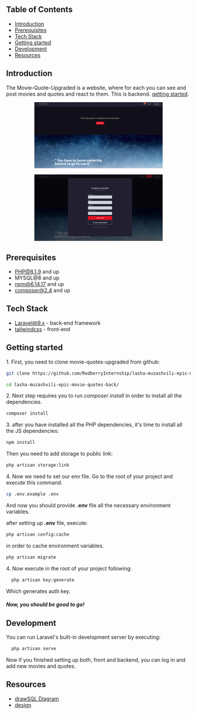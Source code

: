## Table of Contents

-   [Introduction](#introduction)
-   [Prerequisites](#prerequisites)
-   [Tech Stack](#tech-stack)
-   [Getting started](#getting-started)
-   [Development](#development)
-   [Resources](#resources)

## Introduction

The Movie-Quote-Upgraded is a website, where for each you can see and post movies and quotes and react to them.
This is backend. [getting started](#getting-started).

<p align="center">
  <img src="public/assets/Screenshot from 2022-12-09 18-52-00.png" width="350" title="hover text">
</p>
<p align="center">
  <img src="public/assets/Screenshot from 2022-12-09 18-52-20.png" width="350" title="hover text">
</p>

## Prerequisites

-   PHP@8.1.9 and up
-   MYSQL@8 and up
-   npm@6.14.17 and up
-   composer@2.4 and up

## Tech Stack

-   [Laravel@9.x](https://laravel.com/docs/9.x) - back-end framework
-   [tailwindcss](https://tailwindcss.com/docs/installation) - front-end

## Getting started

1\. First, you need to clone movie-quotes-upgraded from github:

```sh
git clone https://github.com/RedberryInternship/lasha-muzashvili-epic-movie-quotes-back.git
```

```sh
cd lasha-muzashvili-epic-movie-quotes-back/
```

2\. Next step requires you to run _composer install_ in order to install all the dependencies.

```sh
composer install
```

3\. after you have installed all the PHP dependencies, it's time to install all the JS dependencies:

```sh
npm install
```

Then you need to add storage to public link:

```sh
php artisan storage:link
```

4\. Now we need to set our env file. Go to the root of your project and execute this command.

```sh
cp .env.example .env
```

And now you should provide **.env** file all the necessary environment variables.

after setting up **.env** file, execute:

```sh
php artisan config:cache
```

in order to cache environment variables.

```sh
php artisan migrate
```

4\. Now execute in the root of your project following:

```sh
  php artisan key:generate
```

Which generates auth key.

##### Now, you should be good to go!

## Development

You can run Laravel's built-in development server by executing:

```sh
  php artisan serve
```

Now if you finished setting up both, front and backend, you can log in and add new movies and quotes.

## Resources

-   [drawSQL Diagram]()
-   [design](https://www.figma.com/file/5uMXCg3itJwpzh9cVIK3hA/Movie-Quotes-Bootcamp-assignment?node-id=335%3A24052&t=0tXCamJUwZXQIabA-0)
